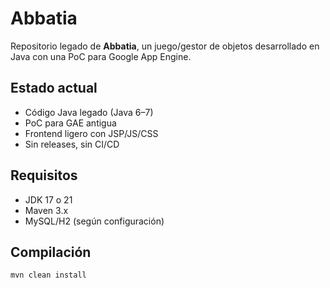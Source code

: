 # Abbatia

Repositorio legado de **Abbatia**, un juego/gestor de objetos desarrollado en Java con una PoC para Google App Engine.

## Estado actual
- Código Java legado (Java 6–7)
- PoC para GAE antigua
- Frontend ligero con JSP/JS/CSS
- Sin releases, sin CI/CD

## Requisitos
- JDK 17 o 21
- Maven 3.x
- MySQL/H2 (según configuración)

## Compilación
```bash
mvn clean install
